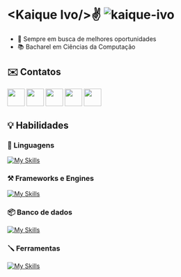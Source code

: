 <h1>
  &ltKaique Ivo/&gt✌️
  <img src="https://komarev.com/ghpvc/?username=kaiqueivo04&label=Profile%20views&color=red&style=flat" alt="kaique-ivo" />
</h1>

- 🔭 Sempre em busca de melhores oportunidades
- 📚 Bacharel em Ciências da Computação

<h2>✉️ Contatos</h2>
<span>
  <a href="https://instagram.com/kaique_ivo" target="_blank"><img height="40em" src="https://img.shields.io/badge/Instagram-E4405F?style=for-the-badge&logo=instagram&logoColor=white" target="_blank"></a>
  <a href="https://api.whatsapp.com/send?phone=5581995007462&text=Ol%C3%A1" target="_blank"><img height="40em" src="https://img.shields.io/badge/WhatsApp-25D366?style=for-the-badge&logo=whatsapp&logoColor=white" /></a>
  <a href="https://www.linkedin.com/in/kaique-ivo-9707421a8" target="_blank"><img height="40em" src="https://img.shields.io/badge/LinkedIn-0077B5?style=for-the-badge&logo=linkedin&logoColor=white" target="_blank"></a>
  <a href="https://t.me/5581995007462"><img height="40em" src="https://img.shields.io/badge/Telegram-2CA5E0?style=for-the-badge&logo=telegram&logoColor=white" /></a>
  <a href = "mailto:kaiqueivo1011@gmail.com?subject=Assunto? ;)"><img height="40em" src="https://img.shields.io/badge/Gmail-D14836?style=for-the-badge&logo=gmail&logoColor=white" target="_blank"></a>
</span>

<h2>💡 Habilidades</h2>

<h3>👑 Linguagens</h3>

[![My Skills](https://skillicons.dev/icons?i=js,ts,java,python)](https://skillicons.dev)

<h3>⚒️ Frameworks e Engines</h3>

[![My Skills](https://skillicons.dev/icons?i=express,vue,cypress,nodejs,bootstrap)](https://skillicons.dev)

<h3>📦 Banco de dados</h3>

[![My Skills](https://skillicons.dev/icons?i=mongodb,mysql,postgres)](https://skillicons.dev)

<h3>🪛 Ferramentas</h3>

[![My Skills](https://skillicons.dev/icons?i=git,postman,sass)](https://skillicons.dev)

   




